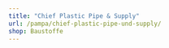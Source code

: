 ```yaml
---
title: "Chief Plastic Pipe & Supply"
url: /pampa/chief-plastic-pipe-und-supply/
shop: Baustoffe
---
```

